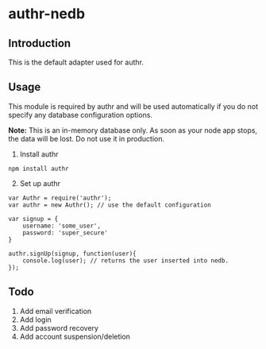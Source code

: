 authr-nedb
=====
## Introduction
This is the default adapter used for authr.

## Usage

This module is required by authr and will be used automatically if you do not specify any database configuration options.

**Note:** This is an in-memory database only. As soon as your node app stops, the data will be lost. Do not use it in production.

1. Install authr 

`npm install authr`

2. Set up authr

```
var Authr = require('authr');
var authr = new Authr(); // use the default configuration

var signup = {
    username: 'some_user',
    password: 'super_secure'
}

authr.signUp(signup, function(user){
    console.log(user); // returns the user inserted into nedb.
});
```

## Todo
1. Add email verification
2. Add login
3. Add password recovery
4. Add account suspension/deletion

